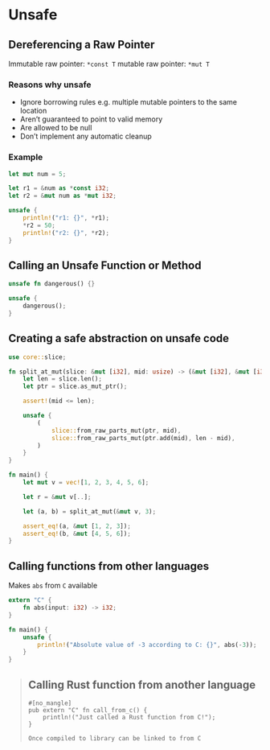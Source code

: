 # Unsafe
## Dereferencing a Raw Pointer
Immutable raw pointer: `*const T` mutable raw pointer: `*mut T`

### Reasons why unsafe
- Ignore borrowing rules e.g. multiple mutable pointers to the same location
- Aren’t guaranteed to point to valid memory
- Are allowed to be null
- Don’t implement any automatic cleanup

### Example
```rust
let mut num = 5;

let r1 = &num as *const i32;
let r2 = &mut num as *mut i32;

unsafe {
	println!("r1: {}", *r1);
	*r2 = 50;
	println!("r2: {}", *r2);
}
```

## Calling an Unsafe Function or Method
```rust
unsafe fn dangerous() {}

unsafe {
	dangerous();
}
```

## Creating a safe abstraction on unsafe code
```rust
use core::slice;

fn split_at_mut(slice: &mut [i32], mid: usize) -> (&mut [i32], &mut [i32]) {
    let len = slice.len();
    let ptr = slice.as_mut_ptr();

    assert!(mid <= len);

    unsafe {
        (
            slice::from_raw_parts_mut(ptr, mid),
            slice::from_raw_parts_mut(ptr.add(mid), len - mid),
        )
    }
}

fn main() {
    let mut v = vec![1, 2, 3, 4, 5, 6];

    let r = &mut v[..];

    let (a, b) = split_at_mut(&mut v, 3);

    assert_eq!(a, &mut [1, 2, 3]);
    assert_eq!(b, &mut [4, 5, 6]);
}
```

## Calling functions from other languages
Makes `abs` from `C` available
```rust
extern "C" {
    fn abs(input: i32) -> i32;
}

fn main() {
    unsafe {
        println!("Absolute value of -3 according to C: {}", abs(-3));
    }
}
```

> ## Calling Rust function from another language
> ```
> #[no_mangle]
> pub extern "C" fn call_from_c() {
>     println!("Just called a Rust function from C!");
> }
>
> Once compiled to library can be linked to from C
> ```

